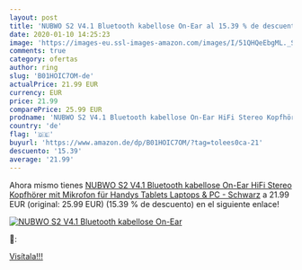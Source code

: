 ```yaml
---
layout: post
title: 'NUBWO S2 V4.1 Bluetooth kabellose On-Ear al 15.39 % de descuento'
date: 2020-01-10 14:25:23
image: 'https://images-eu.ssl-images-amazon.com/images/I/51QHQeEbgML._SL200_.jpg'
comments: true
category: ofertas
author: ring
slug: 'B01HOIC7OM-de'
actualPrice: 21.99 EUR
currency: EUR
price: 21.99
comparePrice: 25.99 EUR
prodname: 'NUBWO S2 V4.1 Bluetooth kabellose On-Ear HiFi Stereo Kopfhörer mit Mikrofon für Handys  Tablets  Laptops & PC - Schwarz'
country: 'de'
flag: '🇩🇪'
buyurl: 'https://www.amazon.de/dp/B01HOIC7OM/?tag=tolees0ca-21'
descuento: '15.39'
average: '21.99'
---
```


Ahora mismo tienes [NUBWO S2 V4.1 Bluetooth kabellose On-Ear HiFi Stereo Kopfhörer mit Mikrofon für Handys  Tablets  Laptops & PC - Schwarz](https://www.amazon.de/dp/B01HOIC7OM/?tag=tolees0ca-21) a 21.99 EUR (original: 25.99 EUR) (15.39 %  de descuento) en el siguiente enlace!

[![NUBWO S2 V4.1 Bluetooth kabellose On-Ear](https://images-eu.ssl-images-amazon.com/images/I/51QHQeEbgML._SL200_.jpg)](https://www.amazon.de/dp/B01HOIC7OM/?tag=tolees0ca-21)

🔎:


[Visítala!!!](https://www.amazon.de/dp/B01HOIC7OM/?tag=tolees0ca-21)
